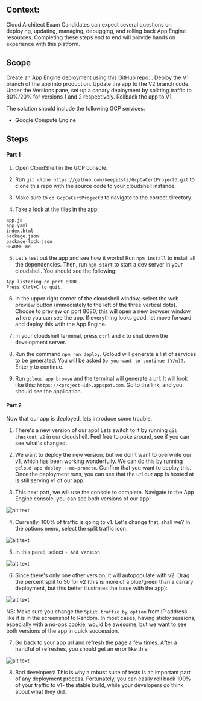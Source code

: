 Context:
--
Cloud Architect Exam Candidates can expect several questions on deploying, updating, managing, debugging, and rolling back App Engine resources. Completing these steps end to end will provide hands on experience with this platform.



Scope
--
Create an App Engine deployment using this GitHub repo: <coming soon>.
Deploy the V1 branch of the app into production.
Update the app to the V2 branch code.
Under the Versions pane, set up a canary deployment by splitting traffic to 80%/20% for versions 1 and 2 respectively.
Rollback the app to V1.

The solution should include the following GCP services:

- Google Compute Engine

Steps
--
#### Part 1

1. Open CloudShell in the GCP console.

2. Run `git clone https://github.com/keepitsts/GcpCaCertProject3.git` to clone this repo with the source code to your cloudshell instance.

3. Make sure to `cd GcpCaCertProject3` to navigate to the correct directory.

4. Take a look at the files in the app:
```
app.js  
app.yaml  
index.html  
package.json  
package-lock.json  
README.md
```

5. Let's test out the app and see how it works! Run `npm install` to install all the dependencies. Then, run `npm start` to start a dev server in your cloudshell. You should see the following:
```
App listening on port 8080
Press Ctrl+C to quit.
```

6. In the upper right corner of the cloudshell window, select the web preview button (immediately to the left of the three vertical dots). Choose to preview on port 8080, this will open a new browser window where you can see the app. If everything looks good, let move forward and deploy this with the App Engine.

7. In your cloudshell terminal, press `ctrl` and `c` to shut down the development server.

8. Run the command `npm run deploy`. Gcloud will generate a list of services to be generated. You will be asked `Do you want to continue (Y/n)?`. Enter `y` to continue.

9. Run `gcloud app browse` and the terminal will generate a url. It will look like this: `https://<project-id>.appspot.com`. Go to the link, and you should see the application.

#### Part 2
Now that our app is deployed, lets introduce some trouble.

1. There's a new version of our app! Lets switch to it by running `git checkout v2` in our cloudshell. Feel free to poke around, see if you can see what's changed.

2. We want to deploy the new version, but we don't want to overwrite our v1, which has been working wonderfully. We can do this by running `gcloud app deploy --no-promote`. Confirm that you want to deploy this. Once the deployment runs, you can see that the url our app is hosted at is still serving v1 of our app.

3. This next part, we will use the console to complete. Navigate to the App Engine console, you can see both versions of our app:

![alt text](./screenshots/screen1.png "App Engine Console")

4. Currently, 100% of traffic is going to v1. Let's change that, shall we? In the options menu, select the split traffic icon:

![alt text](./screenshots/screen2.png "Options menu")

5. In this panel, select `+ Add version`

![alt text](./screenshots/screen3.png "Split traffic")

6. Since there's only one other version, it will autopopulate with v2. Drag the percent split to 50 for v2 (this is more of a blue/green than a canary deployment, but this better illustrates the issue with the app):

![alt text](./screenshots/screen4.png "50/50 split")

NB: Make sure you change the `Split traffic by option` from IP address like it is in the screenshot to Random. In most cases, having sticky sessions, especially with a no-ops cookie, would be awesome, but we want to see both versions of the app in quick succession.

7. Go back to your app url and refresh the page a few times. After a handful of refreshes, you should get an error like this:

![alt text](./screenshots/screen5.png "Error page")

8. Bad developers! This is why a robust suite of tests is an important part of any deployment process. Fortunately, you can easily roll back 100% of your traffic to v1- the stable build, while your developers go think about what they did.  
